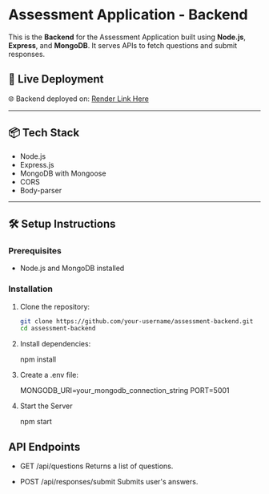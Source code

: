# Assessment Application - Backend

This is the **Backend** for the Assessment Application built using **Node.js**, **Express**, and **MongoDB**. It serves APIs to fetch questions and submit responses.

## 🚀 Live Deployment

🌐 Backend deployed on: [Render Link Here](https://your-backend.onrender.com)

---

## 📦 Tech Stack

- Node.js
- Express.js
- MongoDB with Mongoose
- CORS
- Body-parser

---

## 🛠️ Setup Instructions

### Prerequisites

- Node.js and MongoDB installed

### Installation

1. Clone the repository:
   ```bash
   git clone https://github.com/your-username/assessment-backend.git
   cd assessment-backend

2. Install dependencies:

   npm install


3. Create a .env file:

   MONGODB_URI=your_mongodb_connection_string
   PORT=5001   

4. Start the Server

   npm start   

## API Endpoints
- GET /api/questions
Returns a list of questions.

- POST /api/responses/submit
Submits user's answers.